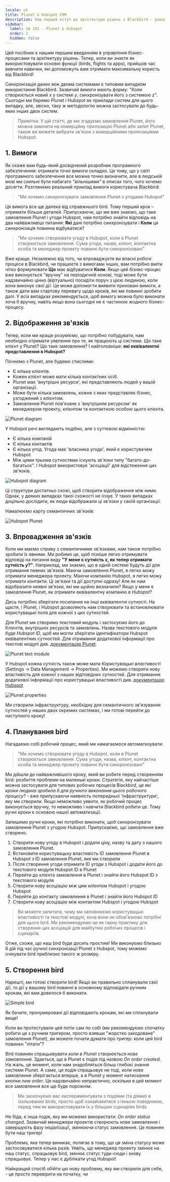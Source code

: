 ```yaml
---
locale: uk
title: Plunet & Hubspot CRM
description: Наш перший вступ до архітектури рішень з Blackbird - давайте синхронізуємо дані про клієнтів/замовлення Plunet з Hubspot CRM!
sidebar:
  label: SA 101 - Plunet & Hubspot
  order: 2
  hidden: false
---
```


Цей посібник є нашим першим введенням в управління бізнес-процесами та архітектуру рішень. Тепер, коли ви знаєте як використовувати основні функції (birds, flights та apps), прийшов час вивчити навички, які допоможуть вам отримати максимальну користь від Blackbird!

Синхронізація даних між двома системами є типовим випадком використання Blackbird. Зазвичай вимоги мають форму: "Коли створюється новий _x_ у системі _y_, синхронізувати його з системою _z_".
Сьогодні ми беремо Plunet і Hubspot як приклади систем для цього випадку, але, звісно, таку ж методологію можна застосувати до будь-яких інших двох систем.

> Примітка: У цій статті, де ми згадуємо замовлення Plunet, його можна замінити на комерційну пропозицію Plunet або запит Plunet, також ви можете вибрати зв'язок з комерційними пропозиціями Hubspot.

## 1. Вимоги

Як скаже вам будь-який досвідчений розробник програмного забезпечення: отримати точні вимоги складно. Це тому, що у світі програмного забезпечення все можна точно визначити, але в людській мові ми схильні бути набагато _"вільнішими"_ в описах того, чого хочемо досягти. Розглянемо реальний приклад вимоги користувача Blackbird:

> "Ми хочемо синхронізувати замовлення Plunet з угодами Hubspot"

Ця вимога все ще далека від справжнього bird. Тому перший крок – отримати більше деталей. Припускаючи, що ми вже знаємо, що таке замовлення Plunet і угоди Hubspot, нам потрібно знайти відповідь на два найважливіші питання: **Які** дані потрібно синхронізувати і **Коли** ця синхронізація повинна відбуватися?

> "Ми хочемо створювати угоду в Hubspot, коли в Plunet створюється замовлення. Сума угоди, назва, клієнт, контактна особа та менеджер проекту повинні бути синхронізовані"

Вже краще. Незалежно від того, чи впроваджуєте ви власні робочі процеси в Blackbird, чи працюєте з вимогами інших, вам потрібно вміти чітко формулювати **Що** має відбуватися **Коли**. Якщо цей бізнес-процес вже виконується "вручну" на періодичній основі, тоді може бути надзвичайно цінно (віртуально) посидіти поруч з цією людиною, коли вона виконує свої дії. Це може допомогти виявити приховані вимоги, а також дати вам стартову перевагу щодо кроків, які ми повинні зробити далі. У всіх випадках рекомендується, щоб вимогу можна було виконати хоча б вручну, навіть якщо вона сьогодні не є частиною жодного бізнес-процесу.

## 2. Відображення зв'язків

Тепер, коли ми краще розуміємо, що потрібно побудувати, нам необхідно отримати уявлення про те, як працюють ці системи. Що таке клієнт у Plunet? Що таке замовлення? І найголовніше: **які еквівалентні представлення в Hubspot?**

Почнемо з Plunet, але будемо стислими:

- Є кілька клієнтів.
- Кожен клієнт може мати кілька контактних осіб.
- Plunet має 'внутрішні ресурси', які представляють людей у вашій організації.
- Може бути кілька замовлень, кожне з яких представляє бізнес, узгоджений з клієнтом.
- Замовлення Plunet пов'язане з 'внутрішнім ресурсом' як менеджером проекту, клієнтом та контактною особою цього клієнта.

![Plunet diagram](~/assets/guides/hubspot-plunet/plunet-diagram.png)

У Hubspot речі виглядають подібно, але з суттєвою відмінністю:

- Є кілька компаній
- Є кілька контактів
- Є кілька угод. Угода має 'власника угоди', який є користувачем Hubspot
- Між цими трьома сутностями існують зв'язки типу "багато-до-багатьох". І Hubspot використовує 'асоціації' для відстеження цих зв'язків.

![Hubspot diagram](~/assets/guides/hubspot-plunet/hubspot-diagram.png)

Ці структури достатньо схожі, щоб створити відображення між ними. Однак, у деяких випадках такої схожості не існує. У таких випадках доцільно дослідити, як люди відображали ці зв'язки у своїй організації.

Намалюємо карту семантичних зв'язків:

![Hubspot Plunet](~/assets/guides/hubspot-plunet/hubspot-plunet.png)

## 3. Впровадження зв'язків

Коли ми маємо справу з семантичними зв'язками, нам також потрібно зробити їх явними. Ми робимо це, щоб пізніше легко отримувати відповіді на питання виду **"У мене є сутність _x_, як тепер отримати сутність _y_?"**. Наприклад, ми знаємо, що в одній системі будуть дії для отримання певних зв'язків. Маючи замовлення Plunet, я легко можу отримати менеджера проекту. Маючи компанію Hubspot, я легко можу отримати контакти. Ці зв'язки та дії доступні одразу! Але як нам відобразити неявні зв'язки, які ми щойно визначили? Якщо у мене є замовлення Plunet, як отримати еквівалентну компанію _в Hubspot_?

Десь потрібно зберігати посилання на інші еквівалентні сутності. На щастя, і Plunet, і Hubspot дозволяють нам створювати та встановлювати користувацькі поля для кожної з цих сутностей.

Для Plunet ми створимо _текстовий модуль_ і застосуємо його до Клієнтів, внутрішніх ресурсів та замовлень. Назва текстового модуля буде _Hubspot ID_, щоб ми могли зберігати ідентифікатори Hubspot еквівалентних сутностей. Для отримання додаткової інформації про текстові модулі див. [документацію Plunet](https://kb.plunet.com/display/KB/Text+modules).

![Plunet text module](~/assets/guides/hubspot-plunet/plunet-text-module.png)

У Hubspot кожна сутність також може мати _Користувацькі властивості_ (Settings -> Data Management -> Properties). Ми можемо створити нову властивість для кожної з наших відповідних сутностей. Для отримання додаткової інформації про користувацькі властивості див. [документацію Hubspot](https://knowledge.hubspot.com/properties/create-and-edit-properties)

![Plunet properties](~/assets/guides/hubspot-plunet/hubspot-properties.png)

Ми створили інфраструктуру, необхідну для семантичного зв'язування сутностей у наших двох окремих системах, і ми готові перейти до наступного кроку!

## 4. Планування bird

Нагадаємо собі робочий процес, який ми намагаємося автоматизувати:

> "Ми хочемо створювати угоду в Hubspot, коли в Plunet створюється замовлення. Сума угоди, назва, клієнт, контактна особа та менеджер проекту повинні бути синхронізовані"

Ми дійшли до найважливішого кроку, який ви робите перед створенням bird: розбиття проблеми на маленькі кроки. Стратегія, яку найчастіше можна застосувати для типових робочих процесів Blackbird, це _які кроки людина зробила б для ручного виконання цього робочого процесу?_ - вже припускаючи наявність попередньої 'інфраструктури', яку ми створили. Якщо неможливо уявити, як робочий процес виконується вручну, то неможливо і навчити Blackbird робити це. Тому ручні кроки є основою нашої автоматизації.

Запишемо ручні кроки, які потрібно виконати, щоб синхронізувати замовлення Plunet з угодою Hubspot. Припускаємо, що замовлення вже створено.

1. Створити нову угоду в Hubspot і додати ціну, назву та дату з нашого замовлення Plunet.
2. Встановити користувацьку властивість ID замовлення Plunet в Hubspot з ID замовлення Plunet, яке ми створили
3. Після створення угоди отримати ID угоди з Hubspot і додати його до текстового модуля Hubspot ID в Plunet
4. Перейти до клієнта замовлення в Plunet і знайти його Hubspot ID з текстового модуля
5. Створити нову асоціацію між цим клієнтом Hubspot і угодою Hubspot
6. Перейти до контакту замовлення в Plunet і знайти його Hubspot ID
7. Створити нову асоціацію між контактом Hubspot і угодою Hubspot

> Ви можете запитати, чому ми заповнюємо користувацькі властивості та текстові модулі, хоча вони не обов'язково потрібні для цього bird. Ми рекомендуємо це як гарну практику для створення цих асоціацій для майбутніх робочих процесів і сценаріїв.

Отже, схоже, що наш bird буде досить простим! Ми виконуємо близько 6 дій під час ручної синхронізації Plunet з Hubspot, тому можемо очікувати bird приблизно такого ж розміру.

## 5. Створення bird

Нарешті, ми готові створити bird! Якщо ви правильно спланували свої дії, то дії у вашому bird повинні в основному відповідати ручним крокам, які вам довелося б виконати.

![Simple bird](~/assets/guides/hubspot-plunet/bird-simple.png)

Як бачите, пронумеровані дії відповідають крокам, які ми спланували вище!

Коли ви протестували цей потік сам по собі (ми рекомендуємо спочатку робити це з ручним тригером, просто взявши "жорстко закодоване" замовлення Plunet), ви можете почати думати про тригер: коли цей bird повинен "літати"?

Bird повинен спрацьовувати _коли в Plunet створюється нове замовлення_. Здається, що в Plunet є подія під назвою _On order created_. На жаль, це момент, коли нам знадобляться більш глибокі знання системи Plunet. А саме, ця подія спрацьовує не тоді, коли нове замовлення зберігається вперше, а в Plunet у момент натискання кнопки _new order_. Це надзвичайно непрактично, оскільки в цей момент все замовлення все ще буде порожнім.

> Ми заохочуємо вас експериментувати з подіями (та діями) в ізольованих birds, просто щоб ознайомитися з їхньою поведінкою, перед тим як використовувати їх у більших сценаріях birds.

Не біда, є інша подія, яку ми можемо використати: _On order status changed_. Зазвичай менеджери проектів створюють нове замовлення і завершують фазу ініціалізації, змінюючи статус замовлення. Це повинен бути наш тригер!

Проблема, яка тепер виникає, полягає в тому, що ця зміна статусу може застосовуватися кілька разів. Уявіть, що менеджер проекту змінює на наш статус, спрацьовує bird, змінює статус туди-сюди і знову спрацьовує. Тепер у нас є дублікати угод Hubspot!

Найкращий спосіб обійти цю нову проблему, яку ми створили для себе, - це просто перевірити на початку, чи